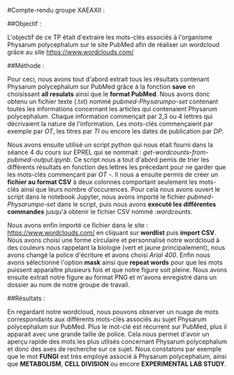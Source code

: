 #Compte-rendu groupe XAEAXII : 

##Objectif : 

L'objectif de ce TP était d'extraire les mots-clés associés à l'organisme Physarum polycephalum sur le site PubMed afin de réaliser un wordcloud grâce au site https://www.wordclouds.com/


##Méthode : 

Pour ceci, nous avons tout d'abord extrait tous les résultats contenant Physarum polycephalum sur PubMed grâce à la fonction **save** en choisissant **all resulats** ainsi que le **format PubMed**.
Nous avons donc obtenu un fichier texte (.txt) nommé *pubmed-Physarumpo-set* contenant toutes les informations concernant les articles qui contenaient Physarum polycephalum. Chaque information commençait par 2,3 ou 4 lettres qui décrivaient la nature de l'information. 
Les mots-clés commençaient par exemple par *OT*, les titres par *TI* ou encore les dates de publication par *DP*.

Nous avons ensuite utilisé un script python qui nous était fourni dans la séance 4 du cours sur EPREL qui se nommait : *get-wordcounts-from-pubmed-output.ipynb*.
Ce script nous a tout d'abord pemis de trier les différents résultats en fonction des lettres les précedant pour ne garder que les mots-clés commençant par *OT -*.
Il nous a ensuite permis de créer un **fichier au format CSV** à deux colonnes comportant seulement les mots-clés ainsi que leurs nombre d'occurences.
Pour cela nous avons ouvert le script dans le notebook Jupyter, nous avons importé le fichier *pubmed-Physarumpo-set* dans le script, puis nous avons **executé les différentes commandes** jusqu'à obtenir le fichier CSV nommé :*wordcounts*.

Nous avons enfin importé ce fichier dans le site : https://www.wordclouds.com/ en cliquant sur **wordlist** puis **import CSV**.
Nous avons choisi une forme circulaire et personnalisé notre wordcloud à des couleurs nous rappelant la biologie (vert et jaune principalement), nous avons changé la police d'écriture et avons choisi *Arial 400*.
Enfin nous avons sélectionné l'option **mask** ainsi que **repeat words** pour que les mots puissent apparaître plusieurs fois et que notre figure soit pleine.
Nous avons ensuite extrait notre figure au format PNG et m'avons enregistré dans un dossier au nom de notre groupe de travail.


##Résultats : 

En regardant notre wordcloud, nous pouvons observer un nuage de mots correspondants aux différents mots-clés associés au sujet Physarum polycephalum sur PubMed.
Plus le mot-clé est récurrent sur PubMed, plus il apparait avec une grande taille de police. Cela nous permet d'avoir un aperçu rapide des mots les plus utlisés concernant Physarum polycephalum et donc des axes de recherche sur ce sujet.
Nous constatons par exemple que le mot **FUNGI** est très employé associé à Physarum polycephalum, ainsi que **METABOLISM**, **CELL DIVISION** ou encore **EXPERIMENTAL LAB STUDY**.
